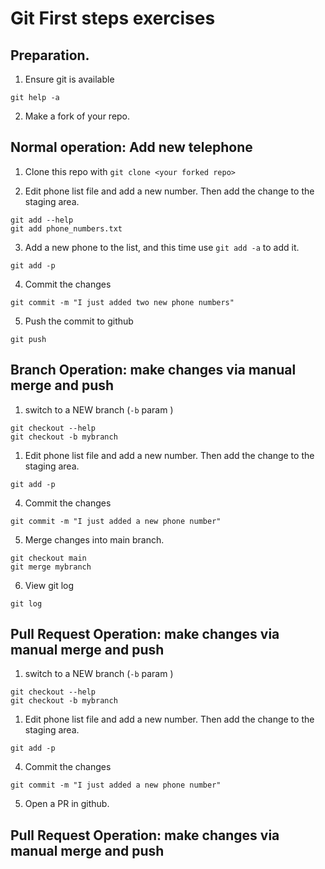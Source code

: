 # Git First steps exercises

## Preparation.

1. Ensure git is available
```
git help -a
```
2. Make a fork of your repo.

## Normal operation: Add new telephone

1. Clone this repo with
 ```git clone <your forked repo>```

2. Edit phone list file and add a new number. Then add the change to the staging area.
```
git add --help
git add phone_numbers.txt
```

3. Add a new phone to the list, and this time use `git add -a` to add it.
```
git add -p
```

4. Commit the changes
```
git commit -m "I just added two new phone numbers"
```


5. Push the commit to github
```
git push
```

## Branch Operation: make changes via manual merge and push

1. switch to a NEW branch (`-b` param )
```
git checkout --help
git checkout -b mybranch
```

1. Edit phone list file and add a new number. Then add the change to the staging area.
```
git add -p
```

4. Commit the changes
```
git commit -m "I just added a new phone number"
```

5. Merge changes into main branch.
```
git checkout main
git merge mybranch
```

6. View git log
```
git log
```

## Pull Request Operation: make changes via manual merge and push

1. switch to a NEW branch (`-b` param )
```
git checkout --help
git checkout -b mybranch
```

1. Edit phone list file and add a new number. Then add the change to the staging area.
```
git add -p
```

4. Commit the changes
```
git commit -m "I just added a new phone number"
```

5. Open a PR in github.



## Pull Request Operation: make changes via manual merge and push